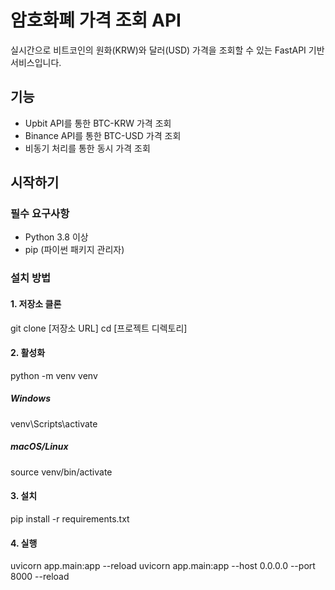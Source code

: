 # 암호화폐 가격 조회 API

실시간으로 비트코인의 원화(KRW)와 달러(USD) 가격을 조회할 수 있는 FastAPI 기반 서비스입니다.

## 기능

- Upbit API를 통한 BTC-KRW 가격 조회
- Binance API를 통한 BTC-USD 가격 조회
- 비동기 처리를 통한 동시 가격 조회

## 시작하기

### 필수 요구사항

- Python 3.8 이상
- pip (파이썬 패키지 관리자)

### 설치 방법

#### 1. 저장소 클론
git clone [저장소 URL]
cd [프로젝트 디렉토리]

#### 2. 활성화

python -m venv venv

##### Windows
venv\Scripts\activate

##### macOS/Linux
source venv/bin/activate

#### 3. 설치
pip install -r requirements.txt

#### 4. 실행
uvicorn app.main:app --reload
uvicorn app.main:app --host 0.0.0.0 --port 8000 --reload